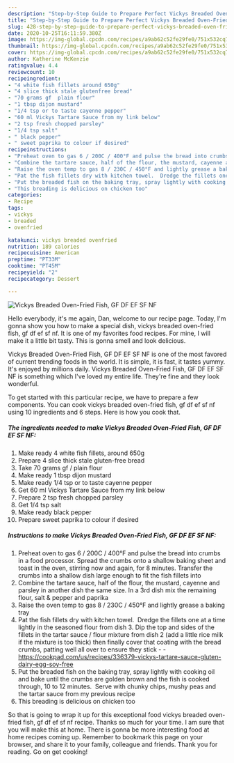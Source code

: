 ```yaml
---
description: "Step-by-Step Guide to Prepare Perfect Vickys Breaded Oven-Fried Fish, GF DF EF SF NF"
title: "Step-by-Step Guide to Prepare Perfect Vickys Breaded Oven-Fried Fish, GF DF EF SF NF"
slug: 428-step-by-step-guide-to-prepare-perfect-vickys-breaded-oven-fried-fish-gf-df-ef-sf-nf
date: 2020-10-25T16:11:59.380Z
image: https://img-global.cpcdn.com/recipes/a9ab62c52fe29fe0/751x532cq70/vickys-breaded-oven-fried-fish-gf-df-ef-sf-nf-recipe-main-photo.jpg
thumbnail: https://img-global.cpcdn.com/recipes/a9ab62c52fe29fe0/751x532cq70/vickys-breaded-oven-fried-fish-gf-df-ef-sf-nf-recipe-main-photo.jpg
cover: https://img-global.cpcdn.com/recipes/a9ab62c52fe29fe0/751x532cq70/vickys-breaded-oven-fried-fish-gf-df-ef-sf-nf-recipe-main-photo.jpg
author: Katherine McKenzie
ratingvalue: 4.4
reviewcount: 10
recipeingredient:
- "4 white fish fillets around 650g"
- "4 slice thick stale glutenfree bread"
- "70 grams gf  plain flour"
- "1 tbsp dijon mustard"
- "1/4 tsp or to taste cayenne pepper"
- "60 ml Vickys Tartare Sauce from my link below"
- "2 tsp fresh chopped parsley"
- "1/4 tsp salt"
- " black pepper"
- " sweet paprika to colour if desired"
recipeinstructions:
- "Preheat oven to gas 6 / 200C / 400°F and pulse the bread into crumbs in a food processor. Spread the crumbs onto a shallow baking sheet and toast in the oven, stirring now and again, for 8 minutes. Transfer the crumbs into a shallow dish large enough to fit the fish fillets into"
- "Combine the tartare sauce, half of the flour, the mustard, cayenne and parsley in another dish the same size. In a 3rd dish mix the remaining flour, salt &amp; pepper and paprika"
- "Raise the oven temp to gas 8 / 230C / 450°F and lightly grease a baking tray"
- "Pat the fish fillets dry with kitchen towel.  Dredge the fillets one at a time lightly in the seasoned flour from dish 3. Dip the top and sides of the fillets in the tartar sauce / flour mixture from dish 2 (add a little rice milk if the mixture is too thick) then finally cover that coating with the bread crumbs, patting well all over to ensure they stick  https://cookpad.com/us/recipes/336379-vickys-tartare-sauce-gluten-dairy-egg-soy-free"
- "Put the breaded fish on the baking tray, spray lightly with cooking oil and bake until the crumbs are golden brown and the fish is cooked through, 10 to 12 minutes.  Serve with chunky chips, mushy peas and the tartar sauce from my previous recipe"
- "This breading is delicious on chicken too"
categories:
- Recipe
tags:
- vickys
- breaded
- ovenfried

katakunci: vickys breaded ovenfried 
nutrition: 189 calories
recipecuisine: American
preptime: "PT33M"
cooktime: "PT45M"
recipeyield: "2"
recipecategory: Dessert

---
```



![Vickys Breaded Oven-Fried Fish, GF DF EF SF NF](https://img-global.cpcdn.com/recipes/a9ab62c52fe29fe0/751x532cq70/vickys-breaded-oven-fried-fish-gf-df-ef-sf-nf-recipe-main-photo.jpg)

Hello everybody, it's me again, Dan, welcome to our recipe page. Today, I'm gonna show you how to make a special dish, vickys breaded oven-fried fish, gf df ef sf nf. It is one of my favorites food recipes. For mine, I will make it a little bit tasty. This is gonna smell and look delicious.

Vickys Breaded Oven-Fried Fish, GF DF EF SF NF is one of the most favored of current trending foods in the world. It is simple, it is fast, it tastes yummy. It's enjoyed by millions daily. Vickys Breaded Oven-Fried Fish, GF DF EF SF NF is something which I've loved my entire life. They're fine and they look wonderful.




To get started with this particular recipe, we have to prepare a few components. You can cook vickys breaded oven-fried fish, gf df ef sf nf using 10 ingredients and 6 steps. Here is how you cook that.

<!--inarticleads1-->

##### The ingredients needed to make Vickys Breaded Oven-Fried Fish, GF DF EF SF NF:

1. Make ready 4 white fish fillets, around 650g
1. Prepare 4 slice thick stale gluten-free bread
1. Take 70 grams gf / plain flour
1. Make ready 1 tbsp dijon mustard
1. Make ready 1/4 tsp or to taste cayenne pepper
1. Get 60 ml Vickys Tartare Sauce from my link below
1. Prepare 2 tsp fresh chopped parsley
1. Get 1/4 tsp salt
1. Make ready  black pepper
1. Prepare  sweet paprika to colour if desired




<!--inarticleads2-->

##### Instructions to make Vickys Breaded Oven-Fried Fish, GF DF EF SF NF:

1. Preheat oven to gas 6 / 200C / 400°F and pulse the bread into crumbs in a food processor. Spread the crumbs onto a shallow baking sheet and toast in the oven, stirring now and again, for 8 minutes. Transfer the crumbs into a shallow dish large enough to fit the fish fillets into
1. Combine the tartare sauce, half of the flour, the mustard, cayenne and parsley in another dish the same size. In a 3rd dish mix the remaining flour, salt &amp; pepper and paprika
1. Raise the oven temp to gas 8 / 230C / 450°F and lightly grease a baking tray
1. Pat the fish fillets dry with kitchen towel.  Dredge the fillets one at a time lightly in the seasoned flour from dish 3. Dip the top and sides of the fillets in the tartar sauce / flour mixture from dish 2 (add a little rice milk if the mixture is too thick) then finally cover that coating with the bread crumbs, patting well all over to ensure they stick -  - https://cookpad.com/us/recipes/336379-vickys-tartare-sauce-gluten-dairy-egg-soy-free
1. Put the breaded fish on the baking tray, spray lightly with cooking oil and bake until the crumbs are golden brown and the fish is cooked through, 10 to 12 minutes.  Serve with chunky chips, mushy peas and the tartar sauce from my previous recipe
1. This breading is delicious on chicken too




So that is going to wrap it up for this exceptional food vickys breaded oven-fried fish, gf df ef sf nf recipe. Thanks so much for your time. I am sure that you will make this at home. There is gonna be more interesting food at home recipes coming up. Remember to bookmark this page on your browser, and share it to your family, colleague and friends. Thank you for reading. Go on get cooking!

